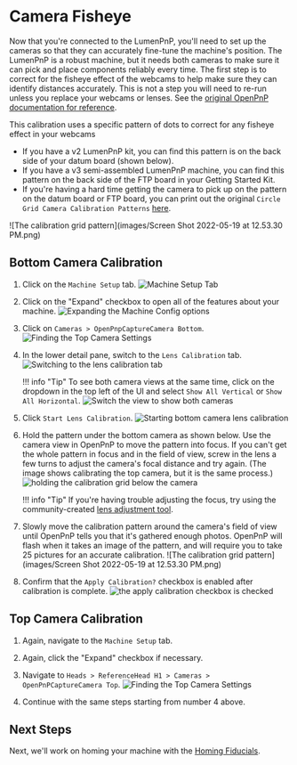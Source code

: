 # Camera Fisheye

Now that you're connected to the LumenPnP, you'll need to set up the cameras so that they can accurately fine-tune the machine's position. The LumenPnP is a robust machine, but it needs both cameras to make sure it can pick and place components reliably every time. The first step is to correct for the fisheye effect of the webcams to help make sure they can identify distances accurately. This is not a step you will need to re-run unless you replace your webcams or lenses. See the [original OpenPnP documentation for reference](https://github.com/openpnp/openpnp/wiki/Camera-Lens-Calibration).

This calibration uses a specific pattern of dots to correct for any fisheye effect in your webcams

* If you have a v2 LumenPnP kit, you can find this pattern is on the back side of your datum board (shown below).
* If you have a v3 semi-assembled LumenPnP machine, you can find this pattern on the back side of the FTP board in your Getting Started Kit.
* If you're having a hard time getting the camera to pick up on the pattern on the datum board or FTP board, you can print out the original `Circle Grid Camera Calibration Patterns` [here](https://nerian.com/support/calibration-patterns/).

![The calibration grid pattern](images/Screen Shot 2022-05-19 at 12.53.30 PM.png)

## Bottom Camera Calibration

1. Click on the `Machine Setup` tab.
  ![Machine Setup Tab](images/Machine-Setup-Tab-2.png)

2. Click on the "Expand" checkbox to open all of the features about your machine.
  ![Expanding the Machine Config options](images/Expand-Checkbox-2.png)

3. Click on `Cameras > OpenPnpCaptureCamera Bottom`.
  ![Finding the Top Camera Settings](images/Bottom-camera-settings-2.png)

4. In the lower detail pane, switch to the `Lens Calibration` tab.
  ![Switching to the lens calibration tab](images/Bottom-camera-lens-calibration-tab.png)

    !!! info "Tip"
        To see both camera views at the same time, click on the dropdown in the top left of the UI and select `Show All Vertical` or `Show All Horizontal`.
        ![Switch the view to show both cameras](images/show-all-cameras.png)

5. Click `Start Lens Calibration`.
  ![Starting bottom camera lens calibration](images/Bottom-camera-click-lens-calibration.png)

6. Hold the pattern under the bottom camera as shown below. Use the camera view in OpenPnP to move the pattern into focus. If you can't get the whole pattern in focus and in the field of view, screw in the lens a few turns to adjust the camera's focal distance and try again. (The image shows calibrating the top camera, but it is the same process.)
  ![holding the calibration grid below the camera](images/PXL_20220519_165145418.jpg)

    !!! info "Tip"
        If you're having trouble adjusting the focus, try using the community-created [lens adjustment tool](https://www.printables.com/model/208453-lumen-pnp-lens-adjustment-tool).

7. Slowly move the calibration pattern around the camera's field of view until OpenPnP tells you that it's gathered enough photos. OpenPnP will flash when it takes an image of the pattern, and will require you to take 25 pictures for an accurate calibration.
  ![The calibration grid pattern](images/Screen Shot 2022-05-19 at 12.53.30 PM.png)

8. Confirm that the `Apply Calibration?` checkbox is enabled after calibration is complete.
  ![the apply calibration checkbox is checked](images/apply-calibration-is-checked.png)

## Top Camera Calibration

1. Again, navigate to the `Machine Setup` tab.

2. Again, click the "Expand" checkbox if necessary.

3. Navigate to `Heads > ReferenceHead H1 > Cameras > OpenPnPCaptureCamera Top`.
  ![Finding the Top Camera Settings](images/top-camera-config.png)

4. Continue with the same steps starting from number 4 above.

## Next Steps

Next, we'll work on homing your machine with the [Homing Fiducials](../4-homing-fiducial/index.md).
